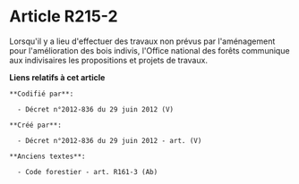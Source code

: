 # Article R215-2

Lorsqu'il y a lieu d'effectuer des travaux non prévus par l'aménagement pour l'amélioration des bois indivis, l'Office
national des forêts communique aux indivisaires les propositions et projets de travaux.

**Liens relatifs à cet article**

	**Codifié par**:

	  - Décret n°2012-836 du 29 juin 2012 (V)

	**Créé par**:

	  - Décret n°2012-836 du 29 juin 2012 - art. (V)

	**Anciens textes**:

	  - Code forestier - art. R161-3 (Ab)
